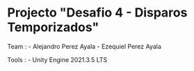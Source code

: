 # Projecto "Desafio 4 - Disparos Temporizados"

Team : 
    - Alejandro Perez Ayala
    - Ezequiel Perez Ayala

Tools : 
    - Unity Engine 2021.3.5 LTS